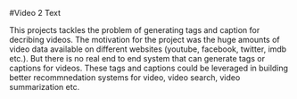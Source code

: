 #Video 2 Text

This projects tackles the problem of generating tags and caption for decribing videos. The motivation for the project was the huge amounts of video data available on different websites (youtube, facebook, twitter, imdb etc.). But there is no real end to end system that can generate tags or captions for videos. 
These tags and captions could be leveraged in building better recommnedation systems for video, video search, video summarization etc.


